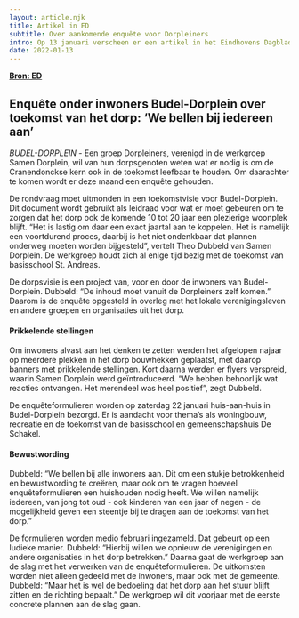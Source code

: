 ```yaml
---
layout: article.njk
title: Artikel in ED
subtitle: Over aankomende enquête voor Dorpleiners
intro: Op 13 januari verscheen er een artikel in het Eindhovens Dagblad over de aankomende enquête die op 22 januari door Samen Dorplein deur aan deur verspreid zal worden. Hieronder staat dit artikel van Ron de Leijer die hiervoor Theo Dubbeld interviewde.
date: 2022-01-13
---
```


**[Bron: ED](https://www.ed.nl/cranendonck-heeze-leende/enquete-onder-inwoners-budel-dorplein-over-toekomst-van-het-dorp-we-bellen-bij-iedereen-aan~a1953466/)**

## Enquête onder inwoners Budel-Dorplein over toekomst van het dorp: ‘We bellen bij iedereen aan’


*BUDEL-DORPLEIN* - Een groep Dorpleiners, verenigd in de werkgroep Samen Dorplein, wil van hun dorpsgenoten weten wat er nodig is om de Cranendonckse kern ook in de toekomst leefbaar te houden. Om daarachter te komen wordt er deze maand een enquête gehouden.

De rondvraag moet uitmonden in een toekomstvisie voor Budel-Dorplein. Dit document wordt gebruikt als leidraad voor wat er moet gebeuren om te zorgen dat het dorp ook de komende 10 tot 20 jaar een plezierige woonplek blijft. “Het is lastig om daar een exact jaartal aan te koppelen. Het is namelijk een voortdurend proces, daarbij is het niet ondenkbaar dat plannen onderweg moeten worden bijgesteld”, vertelt Theo Dubbeld van Samen Dorplein. De werkgroep houdt zich al enige tijd bezig met de toekomst van basisschool St. Andreas.

De dorpsvisie is een project van, voor en door de inwoners van Budel-Dorplein. Dubbeld: “De inhoud moet vanuit de Dorpleiners zelf komen.” Daarom is de enquête opgesteld in overleg met het lokale verenigingsleven en andere groepen en organisaties uit het dorp.

#### Prikkelende stellingen
Om inwoners alvast aan het denken te zetten werden het afgelopen najaar op meerdere plekken in het dorp bouwhekken geplaatst, met daarop banners met prikkelende stellingen. Kort daarna werden er flyers verspreid, waarin Samen Dorplein werd geïntroduceerd. “We hebben behoorlijk wat reacties ontvangen. Het merendeel was heel positief”, zegt Dubbeld.

De enquêteformulieren worden op zaterdag 22 januari huis-aan-huis in Budel-Dorplein bezorgd. Er is aandacht voor thema’s als woningbouw, recreatie en de toekomst van de basisschool en gemeenschapshuis De Schakel.

#### Bewustwording
Dubbeld: “We bellen bij alle inwoners aan. Dit om een stukje betrokkenheid en bewustwording te creëren, maar ook om te vragen hoeveel enquêteformulieren een huishouden nodig heeft. We willen namelijk iedereen, van jong tot oud - ook kinderen van een jaar of negen - de mogelijkheid geven een steentje bij te dragen aan de toekomst van het dorp.”

De formulieren worden medio februari ingezameld. Dat gebeurt op een ludieke manier. Dubbeld: “Hierbij willen we opnieuw de verenigingen en andere organisaties in het dorp betrekken.” Daarna gaat de werkgroep aan de slag met het verwerken van de enquêteformulieren. De uitkomsten worden niet alleen gedeeld met de inwoners, maar ook met de gemeente. Dubbeld: “Maar het is wel de bedoeling dat het dorp aan het stuur blijft zitten en de richting bepaalt.” De werkgroep wil dit voorjaar met de eerste concrete plannen aan de slag gaan.